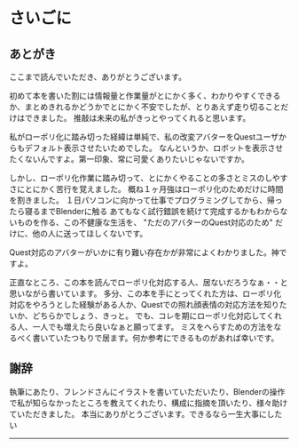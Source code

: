 # さいごに

## あとがき

ここまで読んでいただき、ありがとうございます。

初めて本を書いた割には情報量と作業量がとにかく多く、わかりやすくできるか、まとめきれるかどうかでとにかく不安でしたが、とりあえず走り切ることだけはできました。
推敲は未来の私がきっとやってくれると思います。

私がローポリ化に踏み切った経緯は単純で、私の改変アバターをQuestユーザからもデフォルト表示させたいためでした。
なんというか、ロボットを表示させたくないんですよ。第一印象、常に可愛くありたいじゃないですか。

しかし、ローポリ化作業に踏み切って、とにかくやることの多さとミスのしやすさにとにかく苦行を覚えました。
概ね１ヶ月強はローポリ化のためだけに時間を割きました。
１日パソコンに向かって仕事でプログラミングしてから、帰ったら寝るまでBlenderに触る
あてもなく試行錯誤を続けて完成するかもわからないものを作る、この不健康な生活を、 "ただのアバターのQuest対応のため" だけに、他の人に送ってほしくないです。

Quest対応のアバターがいかに有り難い存在かが非常によくわかりました。神ですよ。

正直なところ、この本を読んでローポリ化対応する人、居ないだろうなぁ・・と思いながら書いています。
多分、この本を手にとってくれた方は、ローポリ化対応をやろうとした経験がある人か、Questでの照れ顔表情の対応方法を知りたいか、どちらかでしょう、きっと。
でも、コレを期にローポリ化対応してくれる人、一人でも増えたら良いなぁと願ってます。
ミスをへらすための方法をなるべく書いていたつもりで居ます。何か参考にできるものがあれば幸いです。

## 謝辞

執筆にあたり、フレンドさんにイラストを書いていただいたり、Blenderの操作で私が知らなかったところを教えてくれたり、構成に指摘を頂いたり、様々助けていただきました。
本当にありがとうございます。できるなら一生大事にしたい

---
<div style="page-break-before:always"/>